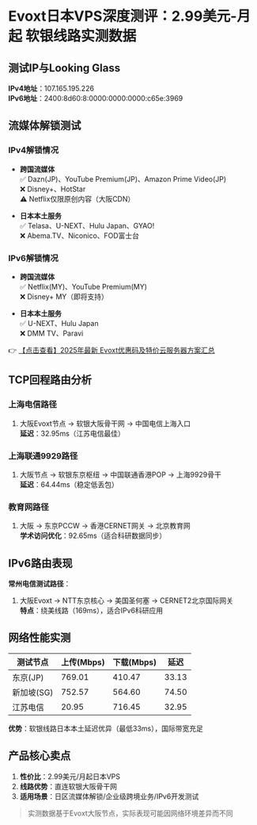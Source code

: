 # Evoxt日本VPS深度测评：2.99美元-月起 软银线路实测数据

## 测试IP与Looking Glass
**IPv4地址**：107.165.195.226  
**IPv6地址**：2400:8d60:8:0000:0000:0000:c65e:3969

## 流媒体解锁测试
### IPv4解锁情况
- **跨国流媒体**  
  ✅ Dazn(JP)、YouTube Premium(JP)、Amazon Prime Video(JP)  
  ❌ Disney+、HotStar  
  ⚠️ Netflix仅限原创内容（大阪CDN）

- **日本本土服务**  
  ✅ Telasa、U-NEXT、Hulu Japan、GYAO!  
  ❌ Abema.TV、Niconico、FOD富士台  

### IPv6解锁情况
- **跨国流媒体**  
  ✅ Netflix(MY)、YouTube Premium(MY)  
  ❌ Disney+ MY（即将支持）

- **日本本土服务**  
  ✅ U-NEXT、Hulu Japan  
  ❌ DMM TV、Paravi  

👉 [【点击查看】2025年最新 Evoxt优惠码及特价云服务器方案汇总](https://bit.ly/evoxt)

## TCP回程路由分析
### 上海电信路径
1. 大阪Evoxt节点 → 软银大阪骨干网 → 中国电信上海入口  
   **延迟**：32.95ms（江苏电信最佳）

### 上海联通9929路径
1. 大阪节点 → 软银东京枢纽 → 中国联通香港POP → 上海9929骨干  
   **延迟**：64.44ms（稳定低丢包）

### 教育网路径
1. 大阪 → 东京PCCW → 香港CERNET网关 → 北京教育网  
   **学术访问优化**：92.65ms（适合科研数据同步）

## IPv6路由表现
**常州电信测试路径**：
1. 大阪Evoxt → NTT东京核心 → 美国圣何塞 → CERNET2北京国际网关  
   **特点**：绕美线路（169ms），适合IPv6科研应用

## 网络性能实测
| 测试节点       | 上传(Mbps) | 下载(Mbps) | 延迟  |
|----------------|------------|------------|-------|
| 东京(JP)       | 769.01     | 410.47     | 33.13 |
| 新加坡(SG)     | 752.57     | 564.60     | 74.50 |
| 江苏电信       | 20.95      | 716.45     | 32.95 |

**优势**：软银线路日本本土延迟优异（最低33ms），国际带宽充足

## 产品核心卖点
1. **性价比**：2.99美元/月起日本VPS
2. **线路优势**：直连软银大阪骨干网
3. **适用场景**：日区流媒体解锁/企业级跨境业务/IPv6开发测试

> 实测数据基于Evoxt大阪节点，实际表现可能因网络环境差异而不同